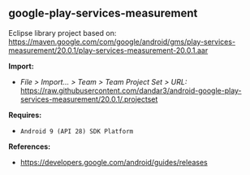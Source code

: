 ## google-play-services-measurement

Eclipse library project based on:<br/>
https://maven.google.com/com/google/android/gms/play-services-measurement/20.0.1/play-services-measurement-20.0.1.aar

**Import:**
- _File > Import... > Team > Team Project Set > URL:_<br/>
  https://raw.githubusercontent.com/dandar3/android-google-play-services-measurement/20.0.1/.projectset

**Requires:**
- `Android 9 (API 28) SDK Platform`

**References:**
- https://developers.google.com/android/guides/releases